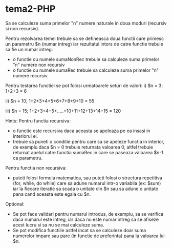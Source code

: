 # tema2-PHP

Sa se calculeze suma primelor "n" numere naturale in doua moduri (recursiv si non recursiv).

Pentru rezolvarea temei trebuie sa se defineasca doua functii care primesc un parametru $n (numar intreg) iar rezultatul intors de catre functie trebuie sa fie un numar intreg:

- o functie cu numele sumaNonRec trebuie sa calculeze suma primelor "n" numere non recursiv
- o functie cu numele sumaRec trebuie sa calculeze suma primelor "n" numere recursiv.

Pentru testarea functiei se pot folosi urmatoarele seturi de valori:
i) $n = 3; 1+2+3 = 6

ii) $n = 10; 1+2+3+4+5+6+7+8+9+10 = 55

iii) $n = 15; 1+2+3+4+5+.....+10+11+12+13+14+15 = 120

Hints:
Pentru functia recursiva:
- o functie este recursiva daca aceasta se apeleaza pe ea insasi in interiorul ei.
- trebuie sa puneti o conditie pentru care sa se apeleze functia in interior, de exemplu daca $n = 0 trebuie returnata valoarea 0, altfel trebuie returnat apelul catre functia sumaRec in care se paseaza valoarea $n-1 ca parametru.

Pentru functia non recursiva:
- puteti folosi formula matematica, sau puteti folosi o structura repetitiva (for, while, do while) care sa adune numarul intr-o variabila (ex: $sum) iar la fiecare iteratie sa scada o unitate din $n sau sa adune o unitate pana cand aceasta este egala cu $n.

Optional:
- Se pot face validari pentru numarul introdus, de exemplu, sa se verifica daca numarul este intreg, iar daca nu este numar intreg sa se afiseze acest lucru si sa nu se mai calculeze suma.
- Se pot modifica functiile astfel incat sa se calculeze doar suma numerelor impare sau pare (in functie de preferinta) pana la valoarea lui $n.

